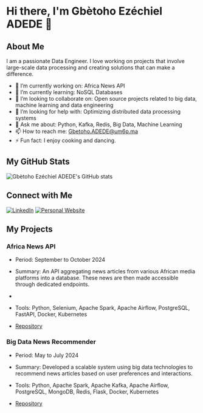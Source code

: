 
# Hi there, I'm Gbètoho Ezéchiel ADEDE 👋

## About Me

I am a passionate Data Engineer. I love working on projects that involve large-scale data processing and creating solutions that can make a difference.

- 🔭 I’m currently working on: Africa News API
- 🌱 I’m currently learning: NoSQL Databases
- 👯 I’m looking to collaborate on: Open source projects related to big data, machine learning and data engineering
- 🤔 I’m looking for help with: Optimizing distributed data processing systems
- 💬 Ask me about: Python, Kafka, Redis, Big Data, Machine Learning
- 📫 How to reach me: Gbetoho.ADEDE@um6p.ma
- ⚡ Fun fact: I enjoy cooking and dancing.

## My GitHub Stats

![Gbètoho Ezéchiel ADEDE's GitHub stats](https://github-readme-stats.vercel.app/api?username=Starias22&show_icons=true&theme=radical)

## Connect with Me

[![LinkedIn](https://img.shields.io/badge/LinkedIn-blue?style=flat&logo=linkedin&labelColor=blue)](https://www.linkedin.com/in/starias22/)
[![Personal Website](https://img.shields.io/badge/Website-red?style=flat&logo=google-chrome&labelColor=red)](https://starias22.github.io/)

## My Projects

### Africa News API

- Period: September to October 2024
  
- Summary: An API aggregating news articles from various African media platforms into a database. These news are then made accessible through dedicated endpoints.
- 
- Tools: Python, Selenium, Apache Spark, Apache Airflow, PostgreSQL, FastAPI, Docker, Kubernetes

- [Repository](https://github.com/Starias22/Africa-News-API)
  
### Big Data News Recommender

- Period: May to July 2024

- Summary: Developed a scalable system using big data technologies to recommend news articles based on user preferences and interactions.

- Tools: Python, Apache Spark, Apache Kafka, Apache Airflow, PostgreSQL, MongoDB, Redis, Flask, Docker, Kubernetes


- [Repository](https://github.com/Starias22/Big-Data-News-Recommender)
<!--- [Read More](https://starias22.github.io/big-data-news-recommender) -->

